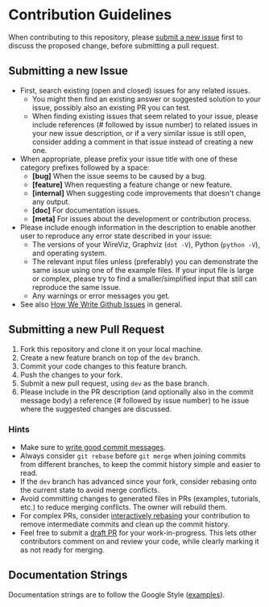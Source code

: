 # Contribution Guidelines

When contributing to this repository, please [submit a new issue](https://github.com/formatc1702/WireViz/issues) first to discuss the proposed change, before submitting a pull request.

## Submitting a new Issue

- First, search existing (open and closed) issues for any related issues.
  - You might then find an existing answer or suggested solution to your issue, possibly also an existing PR you can test.
  - When finding existing issues that seem related to your issue, please include references (# followed by issue number) to related issues in your new issue description, or if a very similar issue is still open, consider adding a comment in that issue instead of creating a new one.
- When appropriate, please prefix your issue title with one of these category prefixes followed by a space:
  - **[bug]** When the issue seems to be caused by a bug.
  - **[feature]** When requesting a feature change or new feature.
  - **[internal]** When suggesting code improvements that doesn't change any output.
  - **[doc]** For documentation issues.
  - **[meta]** For issues about the development or contribution process.
- Please include enough information in the description to enable another user to reproduce any error state described in your issue:
  - The versions of your WireViz, Graphviz (`dot -V`), Python (`python -V`), and operating system.
  - The relevant input files unless (preferably) you can demonstrate the same issue using one of the example files. If your input file is large or complex, please try to find a smaller/simplified input that still can reproduce the same issue.
  - Any warnings or error messages you get.
- See also [How We Write Github Issues](https://wiredcraft.com/blog/how-we-write-our-github-issues/) in general.

## Submitting a new Pull Request

1. Fork this repository and clone it on your local machine.
1. Create a new feature branch on top of the `dev` branch.
1. Commit your code changes to this feature branch.
1. Push the changes to your fork.
1. Submit a new pull request, using `dev` as the base branch.
1. Please include in the PR description (and optionally also in the commit message body) a reference (# followed by issue number) to he issue where the suggested changes are discussed.

### Hints

- Make sure to [write good commit messages](https://chris.beams.io/posts/git-commit/).
- Always consider `git rebase` before `git merge` when joining commits from different branches, to keep the commit history simple and easier to read.
- If the `dev` branch has advanced since your fork, consider rebasing onto the current state to avoid merge conflicts.
- Avoid committing changes to generated files in PRs (examples, tutorials, etc.) to reduce merging conflicts. The owner will rebuild them.
- For complex PRs, consider [interactively rebasing](https://thoughtbot.com/blog/git-interactive-rebase-squash-amend-rewriting-history) your contribution to remove intermediate commits and clean up the commit history.
- Feel free to submit a [draft PR](https://github.blog/2019-02-14-introducing-draft-pull-requests/) for your work-in-progress. This lets other contributors comment on and review your code, while clearly marking it as not ready for merging.


## Documentation Strings

Documentation strings are to follow the Google Style ([examples](https://sphinxcontrib-napoleon.readthedocs.io/en/latest/example_google.html)).
